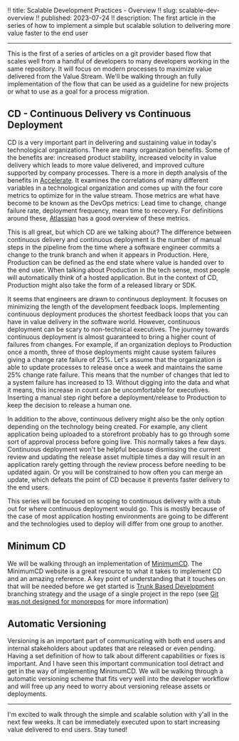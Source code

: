 !! title: Scalable Development Practices - Overview
!! slug: scalable-dev-overview
!! published: 2023-07-24
!! description: The first article in the series of how to implement a simple but scalable solution to delivering more value faster to the end user

---
This is the first of a series of articles on a git provider based flow that scales well from a handful of developers to
many developers working in the same repository. It will focus on modern processes to maximize value delivered from the
Value Stream. We'll be walking through an fully implementation of the flow that can be used as a guideline for new
projects or what to use as a goal for a process migration.


## CD - Continuous Delivery vs Continuous Deployment

CD is a very important part in delivering and sustaining value in today's technological organizations. There are many
organization benefits. Some of the benefits are: increased product stability, increased velocity in value delivery which
leads to more value delivered, and improved culture supported by company processes. There is a more in depth analysis of
the benefits in
[Accelerate](https://www.amazon.com/Accelerate-Software-Performing-Technology-Organizations/dp/1942788339). It examines
the correlations of many different variables in a technological organization and comes up with the four core metrics to
optimize for in the value stream. Those metrics are what have become to be known as the DevOps metrics: Lead time to
change, change failure rate, deployment frequency, mean time to recovery. For definitions around these,
[Atlassian](https://www.atlassian.com/devops/frameworks/devops-metrics) has a good overview of these metrics.

This is all great, but which CD are we talking about? The difference between continuous delivery and continuous
deployment is the number of manual steps in the pipeline from the time where a software engineer commits a change to the
trunk branch and when it appears in Production. Here, Production can be defined as the end state where value is handed
over to the end user. When talking about Production in the tech sense, most people will automatically think of a hosted
application. But in the context of CD, Production might also take the form of a released library or SDK.

It seems that engineers are drawn to continuous deployment. It focuses on minimizing the length of the development
feedback loops. Implementing continuous deployment produces the shortest feedback loops that you can have in value
delivery in the software world. However, continuous deployment can be scary to non-technical executives. The journey
towards continuous deployment is almost guaranteed to bring a higher count of failures from changes. For example, if an
organization deploys to Production once a month, three of those deployments might cause system failures giving a change
rate failure of 25%. Let's assume that the organization is able to update processes to release once a week and maintains
the same 25% change rate failure. This means that the number of changes that led to a system failure has increased to 
13. Without digging into the data and what it means, this increase in count can be uncomfortable for executives.
Inserting a manual step right before a deployment/release to Production to keep the decision to release a human one.

In addition to the above, continuous delivery might also be the only option depending on the technology being created.
For example, any client application being uploaded to a storefront probably has to go through some sort of approval
process before going live. This normally takes a few days. Continuous deployment won't be helpful because dismissing the
current review and updating the release asset multiple times a day will result in an application rarely getting through
the review process before needing to be updated again. Or you will be constrained to how often you can merge an update,
which defeats the point of CD because it prevents faster delivery to the end users.

This series will be focused on scoping to continuous delivery with a stub out for where continuous deployment would go.
This is mostly because of the case of most application hosting environments are going to be different and the
technologies used to deploy will differ from one group to another. 


## Minimum CD

We will be walking through an implementation of [MinimumCD](https://minimumcd.org/minimumcd/). The MinimumCD website is
a great resource to what it takes to implement CD and an amazing reference. A key point of understanding that it touches
on that will be needed before we get started is [Trunk Based Development](https://trunkbaseddevelopment.com/) branching
strategy and the usage of a single project in the repo (see [Git was not designed for
monorepos](https://joseph.flinnlab.com/posts/git-monorepo) for more information)


## Automatic Versioning

Versioning is an important part of communicating with both end users and internal stakeholders about updates that are
released or even pending. Having a set definition of how to talk about different capabilities or fixes is important. And
I have seen this important communication tool detract and get in the way of implementing MinimumCD. We will be walking
through a automatic versioning scheme that fits very well into the developer workflow and will free up any need to worry 
about versioning release assets or deployments. 


--- 

I'm excited to walk through the simple and scalable solution with y'all in the next few weeks. It can be immediately
executed upon to start increasing value delivered to end users. Stay tuned!
